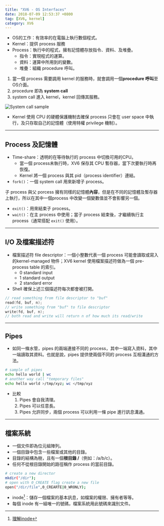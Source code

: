 ```yaml
---
title: "XV6 - OS Interfaces"
date: 2018-07-09 12:53:37 +0800
tag: [XV6, kernel]
category: XV6
---
```

- OS的工作：有效率的在電腦上執行數個程式。
- Kernel：提供 process 服務
- Process：執行中的程式，擁有記憶體存放指令、資料、及堆疊。
    - 指令：實現程式的運算。
    - 資料：運算中所用到的變數。
    - 堆疊：組織 procedure 呼叫。

1. 當一個 process 需要調用 kernel 的服務時，就會調用一個**procedure 呼叫**至OS介面。
2. procedure 即為 **system call**
3. system call 進入 kernel，kernel 回傳其服務。

![System call sample](https://i.imgur.com/N2chcG4.png "A kernel and two user processes.") 
- Kernel 使用 CPU 的硬體保護機制去確保 process 只會在 user space 中執行，及只存取自己的記憶體（使用特權 privilege 機制）。

---
## Process 及記憶體
- Time-share：透明的在等待執行的 process 中切換可用的CPU。
    - 當一個 process未執行時，XV6 保存其 CPU 暫存器，當下次要執行時再恢復。
    - Kernel 將一個 process 與其 pid（process identifier）連結。
- `fork()`：一個 system call 用來新增子 process。

子 process 與父 porcess 擁有同樣的記憶體**內容**，但是在不同的記憶體及暫存器上執行，所以在其中一個process 中改變一個變數值並不會影響另一個。


- `exit()`：用來結束子 process。
- `wait()`：在主 process 中使用；當子 process 結束後，才繼續執行主 process（通常搭配 `exit()` 使用）。

---
## I/O 及檔案描述符
- 檔案描述符 file descriptor：一個小整數代表一個 process 可能會讀取或寫入的kernel-managed 物件；XV6 kernel 使用檔案描述符做為一個 pre-process table 的索引。
    - 0 standard input
    - 1 standard output
    - 2 standard error
- Shell 確保上述三個描述符每次都會被打開。

```c
// read something from file descriptor to "buf"
read(fd, buf, n);
// write something from "buf" to file descriptor
write(fd, buf, n);
// both read and write will return n of how much its read/write
```

---
## Pipes
- 如同一條水管，pipes 的兩端連接不同的 process，其中一端寫入資料，其中一端讀取其資料。也就是說，pipes 提供使兩個不同的 process 互相溝通的方法。

```bash
# sample of pipes
echo hello world | wc
# another way call "temporary files"
echo hello world >/tmp/xyz; wc </tmp/xyz
```
- 比較
    1. Pipes 會自我清理。
    2. Pipes 可以任意長。
    3. Pipes 允許同步，兩個 process 可以利用一條 pipe 進行訊息溝通。

--- 
## 檔案系統
- 一個文件即為位元組陣列。
- 一個目錄中包含一些檔案或其他的目錄。
- 目錄的結構為樹，且有一個**根目錄 /**（例如：/a/b/c）。
- 任何不從根目錄開始的路徑稱作 process 的當前目錄。

```bash
# create a new director
mkdir("/dir");
# open with 0_CREATE flag create a new file
open("/dir/file",0_CREARTE|0_WRONLY);
```
- inode[^1]：儲存一個檔案的基本訊息，如檔案的權限、擁有者等等。
- 每個 inode 有一組唯一的號碼，檔案系統用此號碼來識別文件。

[^1]:[理解inode](http://www.ruanyifeng.com/blog/2011/12/inode.html?utm_source=tool.lu)